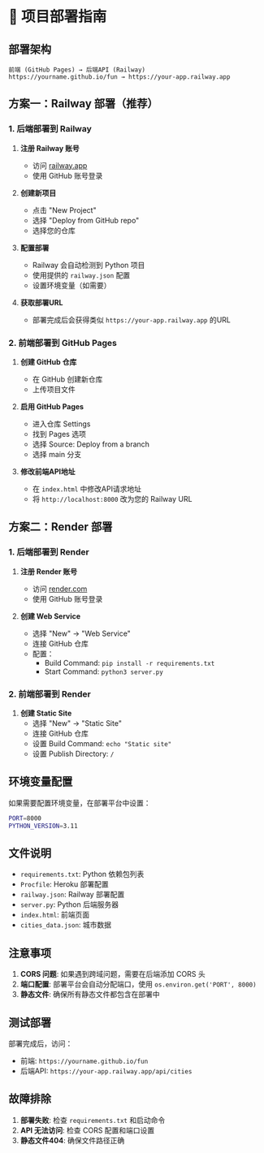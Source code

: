 # 🚀 项目部署指南

## 部署架构

```
前端 (GitHub Pages) → 后端API (Railway)
https://yourname.github.io/fun → https://your-app.railway.app
```

## 方案一：Railway 部署（推荐）

### 1. 后端部署到 Railway

1. **注册 Railway 账号**
   - 访问 [railway.app](https://railway.app)
   - 使用 GitHub 账号登录

2. **创建新项目**
   - 点击 "New Project"
   - 选择 "Deploy from GitHub repo"
   - 选择您的仓库

3. **配置部署**
   - Railway 会自动检测到 Python 项目
   - 使用提供的 `railway.json` 配置
   - 设置环境变量（如需要）

4. **获取部署URL**
   - 部署完成后会获得类似 `https://your-app.railway.app` 的URL

### 2. 前端部署到 GitHub Pages

1. **创建 GitHub 仓库**
   - 在 GitHub 创建新仓库
   - 上传项目文件

2. **启用 GitHub Pages**
   - 进入仓库 Settings
   - 找到 Pages 选项
   - 选择 Source: Deploy from a branch
   - 选择 main 分支

3. **修改前端API地址**
   - 在 `index.html` 中修改API请求地址
   - 将 `http://localhost:8000` 改为您的 Railway URL

## 方案二：Render 部署

### 1. 后端部署到 Render

1. **注册 Render 账号**
   - 访问 [render.com](https://render.com)
   - 使用 GitHub 账号登录

2. **创建 Web Service**
   - 选择 "New" → "Web Service"
   - 连接 GitHub 仓库
   - 配置：
     - Build Command: `pip install -r requirements.txt`
     - Start Command: `python3 server.py`

### 2. 前端部署到 Render

1. **创建 Static Site**
   - 选择 "New" → "Static Site"
   - 连接 GitHub 仓库
   - 设置 Build Command: `echo "Static site"`
   - 设置 Publish Directory: `/`

## 环境变量配置

如果需要配置环境变量，在部署平台中设置：

```bash
PORT=8000
PYTHON_VERSION=3.11
```

## 文件说明

- `requirements.txt`: Python 依赖包列表
- `Procfile`: Heroku 部署配置
- `railway.json`: Railway 部署配置
- `server.py`: Python 后端服务器
- `index.html`: 前端页面
- `cities_data.json`: 城市数据

## 注意事项

1. **CORS 问题**: 如果遇到跨域问题，需要在后端添加 CORS 头
2. **端口配置**: 部署平台会自动分配端口，使用 `os.environ.get('PORT', 8000)`
3. **静态文件**: 确保所有静态文件都包含在部署中

## 测试部署

部署完成后，访问：
- 前端: `https://yourname.github.io/fun`
- 后端API: `https://your-app.railway.app/api/cities`

## 故障排除

1. **部署失败**: 检查 `requirements.txt` 和启动命令
2. **API 无法访问**: 检查 CORS 配置和端口设置
3. **静态文件404**: 确保文件路径正确

